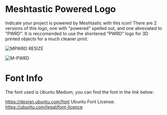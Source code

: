 
# Meshtastic Powered Logo

Indicate your project is powered by Meshtastic with this icon! There are 2 versions of this logo, one with "powered" spelled out, and one abreviated to "PWRD". It is reccomended to use the shortened "PWRD" logo for 3D printed objects for a much cleaner print. 

![MPWRD RESIZE](https://user-images.githubusercontent.com/101295892/235377823-6ae21809-869e-4f52-9818-6deec2996a3f.png)


![M-PWRD](https://user-images.githubusercontent.com/101295892/235377678-a547c929-840f-41dd-91aa-8780101b71e5.png)
# Font Info
The font used is Ubuntu Medium, you can find the font in the link below:

https://design.ubuntu.com/font
Ubuntu Font License: https://ubuntu.com/legal/font-licence
